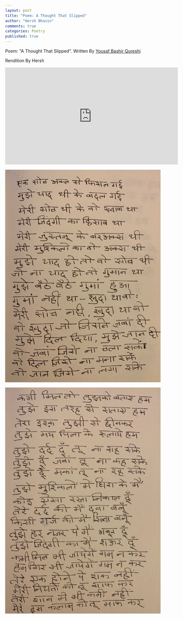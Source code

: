 ```yaml
---
layout: post
title: "Poem: A Thought That Slipped"
author: "Hersh Bhasin"
comments: true
categories: Poetry
published: true
---
```

Poem: "A Thought That Slipped".  Written By [Yousaf Bashir Qureshi](https://www.youtube.com/watch?v=z-ocz2ux6BI)

Rendition  By Hersh

<iframe width="560" height="315" src="https://www.youtube.com/embed/EWOjbj9EQtQ" frameborder="0" allow="accelerometer; autoplay; encrypted-media; gyroscope; picture-in-picture" allowfullscreen></iframe>

![soch-1](../assets/soch-1.jpg)

![soch-1](../assets/soch-2.jpg)